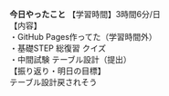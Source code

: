 **今日やったこと**
【学習時間】3時間6分/日<br>
【内容】<br>
・GitHub Pages作ってた（学習時間外）<br>
・基礎STEP 総復習 クイズ<br>
・中間試験 テーブル設計（提出）<br>
【振り返り・明日の目標】<br>
テーブル設計戻されそう<br>
